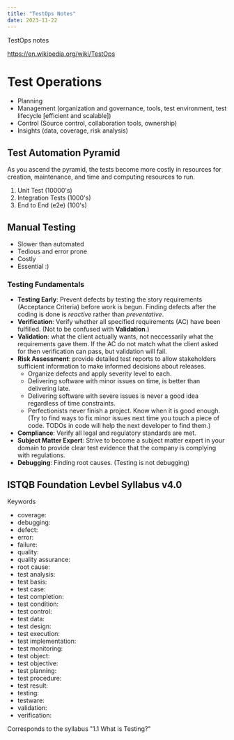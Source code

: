 ```yaml
---
title: "TestOps Notes"
date: 2023-11-22
---
```


TestOps notes

https://en.wikipedia.org/wiki/TestOps

# Test Operations
* Planning
* Management (organization and governance, tools, test environment, test lifecycle [efficient and scalable])
* Control (Source control, collaboration tools, ownership)
* Insights (data, coverage, risk analysis)

## Test Automation Pyramid
As you ascend the pyramid, the tests become more costly in resources for creation, maintenance, and time and computing resources to run.

1. Unit Test (10000's)
2. Integration Tests (1000's)
3. End to End (e2e) (100's)

## Manual Testing
* Slower than automated
* Tedious and error prone
* Costly
* Essential :)

### Testing Fundamentals
* **Testing Early**: Prevent defects by testing the story requirements (Acceptance Criteria) before work is begun. Finding defects after the coding is done is *reactive* rather than *preventative*.
* **Verification**: Verify whether all specified requirements (AC) have been fulfilled. (Not to be confused with **Validation**.)
* **Validation**: what the client actually wants, not neccessarily what the requirements gave them. If the AC do not match what the client asked for then verification can pass, but validation will fail.
* **Risk Assessment**: provide detailed test reports to allow stakeholders sufficient information to make informed decisions about releases.
    * Organize defects and apply severity level to each.
    * Delivering software with minor issues on time, is better than delivering late.
    * Delivering software with severe issues is never a good idea regardless of time constraints.
    * Perfectionists never finish a project. Know when it is good enough. (Try to find ways to fix minor issues next time you touch a piece of code. TODOs in code will help the next developer to find them.)
* **Compliance**: Verify all legal and regulatory standards are met.
* **Subject Matter Expert**: Strive to become a subject matter expert in your domain to provide clear test evidence that the company is complying with regulations.
* **Debugging**: Finding root causes. (Testing is not debugging)

## ISTQB Foundation Levbel Syllabus v4.0
Keywords
* coverage: 
* debugging:
* defect:
* error:
* failure:
* quality:
* quality assurance:
* root cause:
* test analysis:
* test basis:
* test case:
* test completion:
* test condition:
* test control:
* test data:
* test design:
* test execution:
* test implementation:
* test monitoring:
* test object:
* test objective:
* test planning:
* test procedure:
* test result:
* testing:
* testware:
* validation:
* verification:

Corresponds to the syllabus "1.1 What is Testing?"
